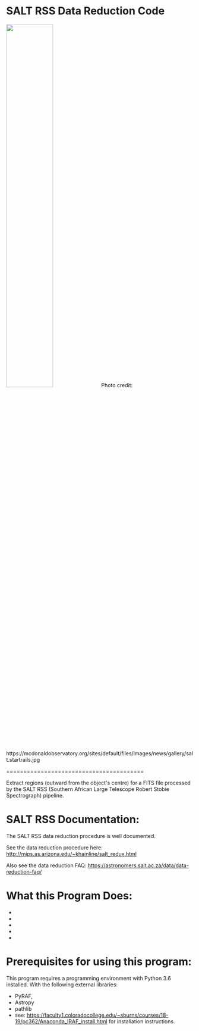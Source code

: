 # SALT RSS Data Reduction Code

<img src="https://mcdonaldobservatory.org/sites/default/files/images/news/gallery/salt.startrails.jpg" width="50%" height="50%">
Photo credit: https://mcdonaldobservatory.org/sites/default/files/images/news/gallery/salt.startrails.jpg

========================================

Extract regions (outward from the object's centre) for a FITS file processed by the SALT RSS (Southern African Large Telescope Robert Stobie Spectrograph) pipeline.

SALT RSS Documentation:
========================================

The SALT RSS data reduction procedure is well documented.

See the data reduction procedure here:
http://mips.as.arizona.edu/~khainline/salt_redux.html

Also see the data reduction FAQ:
https://astronomers.salt.ac.za/data/data-reduction-faq/

What this Program Does:
========================================

-
-
-
-
-

Prerequisites for using this program:
========================================

This program requires a programming environment with Python 3.6 installed.
With the following external libraries:
- PyRAF, 
- Astropy
- pathlib
- see: https://faculty1.coloradocollege.edu/~sburns/courses/18-19/pc362/Anaconda_IRAF_install.html for installation instructions.

